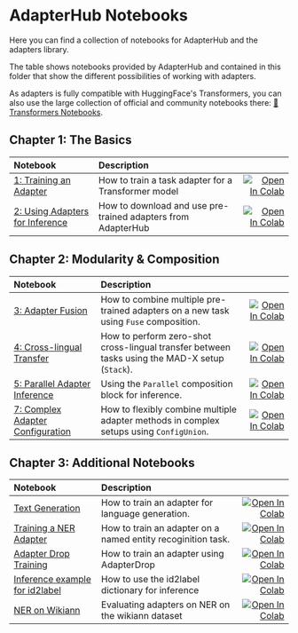 # AdapterHub Notebooks

Here you can find a collection of notebooks for AdapterHub and the adapters library.

The table shows notebooks provided by AdapterHub and contained in this folder that show the different possibilities of working with adapters.

As adapters is fully compatible with HuggingFace's Transformers, you can also use the large collection of official and community notebooks there: [🤗 Transformers Notebooks](https://github.com/huggingface/transformers/tree/main/notebooks).

## Chapter 1: The Basics

| Notebook        | Description          |   |
|:----------------|:---------------------|--:|
| [1: Training an Adapter](https://github.com/Adapter-Hub/adapters/blob/main/notebooks/01_Adapter_Training.ipynb) | How to train a task adapter for a Transformer model | [![Open In Colab](https://colab.research.google.com/assets/colab-badge.svg)](https://colab.research.google.com/github/Adapter-Hub/adapters/blob/main/notebooks/01_Adapter_Training.ipynb) |
| [2: Using Adapters for Inference](https://github.com/Adapter-Hub/adapters/blob/main/notebooks/02_Adapter_Inference.ipynb) | How to download and use pre-trained adapters from AdapterHub | [![Open In Colab](https://colab.research.google.com/assets/colab-badge.svg)](https://colab.research.google.com/github/Adapter-Hub/adapters/blob/main/notebooks/02_Adapter_Inference.ipynb) |

## Chapter 2: Modularity & Composition

| Notebook        | Description          |   |
|:----------------|:---------------------|--:|
| [3: Adapter Fusion](https://github.com/Adapter-Hub/adapters/blob/main/notebooks/03_Adapter_Fusion.ipynb) | How to combine multiple pre-trained adapters on a new task using `Fuse` composition. | [![Open In Colab](https://colab.research.google.com/assets/colab-badge.svg)](https://colab.research.google.com/github/Adapter-Hub/adapters/blob/main/notebooks/03_Adapter_Fusion.ipynb) |
| [4: Cross-lingual Transfer](https://github.com/Adapter-Hub/adapters/blob/main/notebooks/04_Cross_Lingual_Transfer.ipynb) | How to perform zero-shot cross-lingual transfer between tasks using the MAD-X setup (`Stack`). | [![Open In Colab](https://colab.research.google.com/assets/colab-badge.svg)](https://colab.research.google.com/github/Adapter-Hub/adapters/blob/main/notebooks/04_Cross_Lingual_Transfer.ipynb) |
| [5: Parallel Adapter Inference](https://github.com/Adapter-Hub/adapters/blob/main/notebooks/05_Parallel_Adapter_Inference.ipynb) | Using the `Parallel` composition block for inference. | [![Open In Colab](https://colab.research.google.com/assets/colab-badge.svg)](https://colab.research.google.com/github/Adapter-Hub/adapters/blob/main/notebooks/05_Parallel_Adapter_Inference.ipynb) |
| [7: Complex Adapter Configuration](https://github.com/Adapter-Hub/adapters/blob/main/notebooks/07_Complex_Adapter_Configuration.ipynb) | How to flexibly combine multiple adapter methods in complex setups using `ConfigUnion`. | [![Open In Colab](https://colab.research.google.com/assets/colab-badge.svg)](https://colab.research.google.com/github/Adapter-Hub/adapters/blob/main/notebooks/07_Complex_Adapter_Configuration.ipynb) |

## Chapter 3: Additional Notebooks

| Notebook        | Description          |   |
|:----------------|:---------------------|--:|
| [Text Generation](https://github.com/Adapter-Hub/adapters/blob/main/notebooks/Text_Generation_Training.ipynb) | How to train an adapter for language generation. | [![Open In Colab](https://colab.research.google.com/assets/colab-badge.svg)](https://colab.research.google.com/github/Adapter-Hub/adapters/blob/main/notebooks/Text_Generation_Training.ipynb) |
| [Training a NER Adapter](https://github.com/Adapter-Hub/adapters/blob/main/notebooks/Adapter_train_NER_with_id2label.ipynb) | How to train an adapter on a named entity recoginition task. | [![Open In Colab](https://colab.research.google.com/assets/colab-badge.svg)](https://colab.research.google.com/github/Adapter-Hub/adapters/blob/main/notebooks/Adapter_train_NER_with_id2label.ipynb) |
| [Adapter Drop Training](https://github.com/Adapter-Hub/adapters/blob/main/notebooks/Adapter_Drop_Training.ipynb) | How to train an adapter using AdapterDrop | [![Open In Colab](https://colab.research.google.com/assets/colab-badge.svg)](https://colab.research.google.com/github/Adapter-Hub/adapters/blob/main/notebooks/Adapter_Drop_Training.ipynb) |
| [Inference example for id2label](https://github.com/Adapter-Hub/adapters/blob/main/notebooks/Adapter_train_NER_with_id2label.ipynb) | How to use the id2label dictionary for inference | [![Open In Colab](https://colab.research.google.com/assets/colab-badge.svg)](https://colab.research.google.com/github/Adapter-Hub/adapters/blob/main/notebooks/Adapter_id2label_inference.ipynb) |
| [NER on Wikiann](https://github.com/Adapter-Hub/adapters/blob/main/notebooks/08_NER_Wikiann.ipynb) | Evaluating adapters on NER on the wikiann dataset | [![Open In Colab](https://colab.research.google.com/assets/colab-badge.svg)](https://colab.research.google.com/github/Adapter-Hub/adapters/blob/main/notebooks/08_NER_Wikiann.ipynb) |
